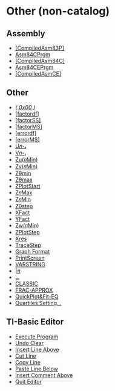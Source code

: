# Other (non-catalog)


## Assembly

 * <a href="../tokens/[CompiledAsm83P].md" title="0xBB6D">[CompiledAsm83P]</a>
 * <a href="../tokens/Asm84CPrgm.md" title="0xEF68">Asm84CPrgm</a>
 * <a href="../tokens/[CompiledAsm84C].md" title="0xEF69">[CompiledAsm84C]</a>
 * <a href="../tokens/Asm84CEPrgm.md" title="0xEF7A">Asm84CEPrgm</a>
 * <a href="../tokens/[CompiledAsmCE].md" title="0xEF7B">[CompiledAsmCE]</a>

## Other

 * <a href="../tokens/0x00.md" title="0x00"><i>( 0x00 )</i></a>
 * <a href="../tokens/[factordf].md" title="0x6237">[factordf]</a>
 * <a href="../tokens/[factorSS].md" title="0x6238">[factorSS]</a>
 * <a href="../tokens/[factorMS].md" title="0x6239">[factorMS]</a>
 * <a href="../tokens/[errordf].md" title="0x623A">[errordf]</a>
 * <a href="../tokens/[errorMS].md" title="0x623C">[errorMS]</a>
 * <a href="../tokens/U𝑛-₁.md" title="0x6306">U𝑛-₁</a>
 * <a href="../tokens/V𝑛-₁.md" title="0x6307">V𝑛-₁</a>
 * <a href="../tokens/Zu(𝑛Min).md" title="0x6308">Zu(𝑛Min)</a>
 * <a href="../tokens/Zv(𝑛Min).md" title="0x6309">Zv(𝑛Min)</a>
 * <a href="../tokens/Zθmin.md" title="0x6316">Zθmin</a>
 * <a href="../tokens/Zθmax.md" title="0x6317">Zθmax</a>
 * <a href="../tokens/ZPlotStart.md" title="0x631C">ZPlotStart</a>
 * <a href="../tokens/Z𝑛Max.md" title="0x631E">Z𝑛Max</a>
 * <a href="../tokens/Z𝑛Min.md" title="0x6320">Z𝑛Min</a>
 * <a href="../tokens/Zθstep.md" title="0x6325">Zθstep</a>
 * <a href="../tokens/XFact.md" title="0x6328">XFact</a>
 * <a href="../tokens/YFact.md" title="0x6329">YFact</a>
 * <a href="../tokens/Zw(𝑛Min).md" title="0x6333">Zw(𝑛Min)</a>
 * <a href="../tokens/ZPlotStep.md" title="0x6335">ZPlotStep</a>
 * <a href="../tokens/Xres.md" title="0x6336">Xres</a>
 * <a href="../tokens/TraceStep.md" title="0x6338">TraceStep</a>
 * <a href="../tokens/Graph Format.md" title="0x7E">Graph Format</a>
 * <a href="../tokens/PrintScreen.md" title="0x91">PrintScreen</a>
 * <a href="../tokens/VARSTRING.md" title="0xAA">VARSTRING</a>
 * <a href="../tokens/π_(other).md" title="0xBBA7">|π</a>
 * <a href="../tokens/₁₀.md" title="0xBBEA">₁₀</a>
 * <a href="../tokens/CLASSIC_(other).md" title="0xEF36">CLASSIC</a>
 * <a href="../tokens/FRAC-APPROX.md" title="0xEF3D">FRAC-APPROX</a>
 * <a href="../tokens/QuickPlot&Fit-EQ.md" title="0xEF66">QuickPlot&Fit-EQ</a>
 * <a href="../tokens/Quartiles Setting….md" title="0xEF81">Quartiles Setting…</a>

## TI-Basic Editor

 * <a href="../tokens/Execute Program.md" title="0xEF9E">Execute Program</a>
 * <a href="../tokens/Undo Clear.md" title="0xEF9F">Undo Clear</a>
 * <a href="../tokens/Insert Line Above.md" title="0xEFA0">Insert Line Above</a>
 * <a href="../tokens/Cut Line.md" title="0xEFA1">Cut Line</a>
 * <a href="../tokens/Copy Line.md" title="0xEFA2">Copy Line</a>
 * <a href="../tokens/Paste Line Below.md" title="0xEFA3">Paste Line Below</a>
 * <a href="../tokens/Insert Comment Above.md" title="0xEFA4">Insert Comment Above</a>
 * <a href="../tokens/Quit Editor.md" title="0xEFA5">Quit Editor</a>

